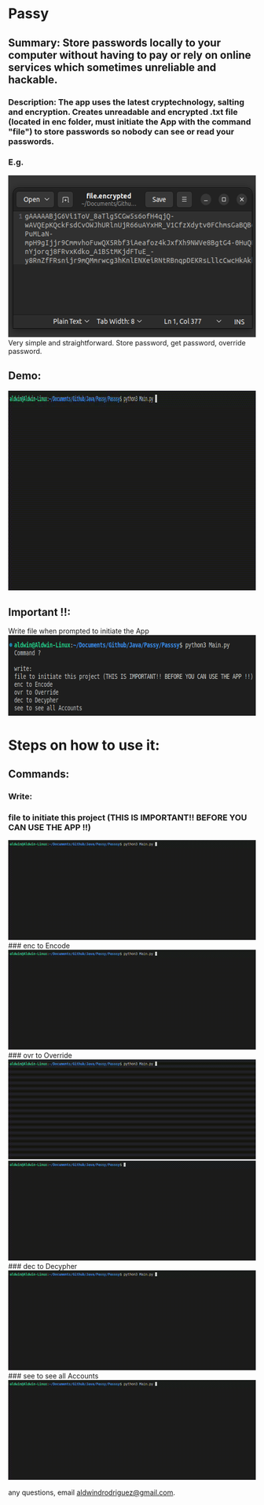 # Passy

## Summary: Store passwords locally to your computer without having to pay or rely on online services which sometimes unreliable and hackable.

### Description: The app uses the latest cryptechnology, salting and encryption. Creates unreadable and encrypted .txt file (located in enc folder, must initiate the App with the command "file") to store passwords so nobody can see or read your passwords.
### E.g.
<img src="screenshots/screenshot2.png" alt="alt text" width="551" height="329">
Very simple and straightforward. Store password, get password, override password.

## Demo:
<img src="screenshots/enc.gif" alt="alt text" width="1008" height="406">
   
## Important !!:
Write file when prompted to initiate the App  
<img src="screenshots/screenshot1.png" alt="alt text" width="671" height="164">

# Steps on how to use it:

## Commands:

### Write:  
### file to initiate this project (THIS IS IMPORTANT!! BEFORE YOU CAN USE THE APP !!)    
<img src="screenshots/file.gif" alt="alt text" width="504" height="203">  
### enc to Encode   
<img src="screenshots/enc.gif" alt="alt text" width="504" height="203">  
### ovr to Override    
<img src="screenshots/ovr.gif" alt="alt text" width="504" height="203">    
<img src="screenshots/ovrdec.gif" alt="alt text" width="504" height="203">  
### dec to Decypher    
<img src="screenshots/dec.gif" alt="alt text" width="504" height="203">  
### see to see all Accounts   
<img src="screenshots/see.gif" alt="alt text" width="504" height="203">  
  
any questions, email aldwindrodriguez@gmail.com.

